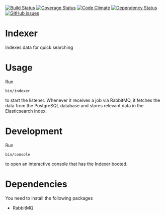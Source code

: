 [![Build Status](https://travis-ci.org/ontohub/indexer.svg?branch=master)](https://travis-ci.org/ontohub/indexer)
[![Coverage Status](https://coveralls.io/repos/github/ontohub/indexer/badge.svg?branch=master)](https://coveralls.io/github/ontohub/indexer?branch=master)
[![Code Climate](https://codeclimate.com/github/ontohub/indexer/badges/gpa.svg)](https://codeclimate.com/github/ontohub/indexer)
[![Dependency Status](https://gemnasium.com/badges/github.com/ontohub/indexer.svg)](https://gemnasium.com/github.com/ontohub/indexer)
[![GitHub issues](https://img.shields.io/github/issues/ontohub/indexer.svg?maxAge=2592000)](https://waffle.io/ontohub/ontohub-backend?source=ontohub%2Findexer)

# Indexer
Indexes data for quick searching

# Usage
Run
```
bin/indexer
```
to start the listener.
Whenever it receives a job via RabbitMQ, it fetches the data from the PostgreSQL database and stores relevant data in the Elasticsearch index.

# Development
Run
```
bin/console
```
to open an interactive console that has the Indexer booted.

# Dependencies
You need to install the following packages
* RabbitMQ
